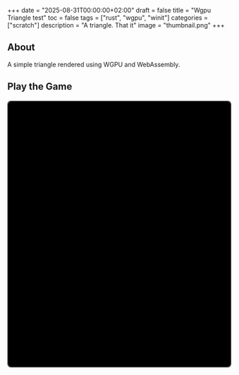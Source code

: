 +++
date = "2025-08-31T00:00:00+02:00"
draft = false
title = "Wgpu Triangle test"
toc = false
tags = ["rust", "wgpu", "winit"]
categories = ["scratch"]
description = "A triangle. That it"
image = "thumbnail.png"
+++

## About

A simple triangle rendered using WGPU and WebAssembly.

## Play the Game

<div style="width: 100%; height: 600px; border: 2px solid #333; border-radius: 8px; overflow: hidden; margin: 20px 0;">
    <canvas id="wgpu-canvas" style="width: 100%; height: 100%; display: block;"></canvas>
</div>

<script type="module">
    import init from './wgpu_test2.js';
    init();
</script>

<style>
    #wgpu-canvas {
        background: #000;
    }
</style>



